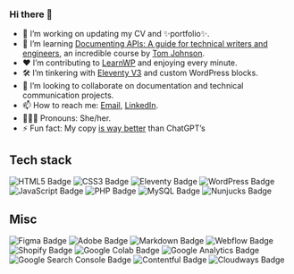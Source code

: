 ### Hi there 👋

<!--
**ironnysh/ironnysh** is a ✨ _special_ ✨ repository because its `README.md` (this file) appears on your GitHub profile.
-->

- 🧹 I’m working on updating my CV and ✨portfolio✨.
- 🧠 I’m learning [Documenting APIs: A guide for technical writers and engineers](https://idratherbewriting.com/learnapidoc/), an incredible course by [Tom Johnson](https://idratherbewriting.com/aboutme/).
- ♥️ I’m contributing to [LearnWP](https://learn.wordpress.org) and enjoying every minute.
- 🛠️ I’m tinkering with [Eleventy V3](https://www.11ty.dev/blog/canary-eleventy-v3/) and custom WordPress blocks.
- 🎯 I’m looking to collaborate on documentation and technical communication projects.
- 📫 How to reach me: [Email](mailto:ronnyshani@gmail.com), [LinkedIn](https://www.linkedin.com/in/ronny-shani/).
- 👩🏼‍💻 Pronouns: She/her.
- ⚡ Fun fact: My copy [is way better](https://tech-day.project-a.com) than ChatGPT’s

## Tech stack

![HTML5 Badge](https://img.shields.io/badge/HTML5-E34F26?logo=html5&logoColor=fff&style=flat)
![CSS3 Badge](https://img.shields.io/badge/CSS3-1572B6?logo=css3&logoColor=fff&style=flat)
![Eleventy Badge](https://img.shields.io/badge/Eleventy-000?logo=eleventy&logoColor=fff&style=flat)
![WordPress Badge](https://img.shields.io/badge/WordPress-21759B?logo=wordpress&logoColor=fff&style=flat)
![JavaScript Badge](https://img.shields.io/badge/JavaScript-F7DF1E?logo=javascript&logoColor=000&style=flat)
![PHP Badge](https://img.shields.io/badge/PHP-777BB4?logo=php&logoColor=fff&style=flat)
![MySQL Badge](https://img.shields.io/badge/MySQL-4479A1?logo=mysql&logoColor=fff&style=flat)
![Nunjucks Badge](https://img.shields.io/badge/Nunjucks-1C4913?logo=nunjucks&logoColor=fff&style=flat)

## Misc
![Figma Badge](https://img.shields.io/badge/Figma-F24E1E?logo=figma&logoColor=fff&style=flat)
![Adobe Badge](https://img.shields.io/badge/Adobe-F00?logo=adobe&logoColor=fff&style=flat)
![Markdown Badge](https://img.shields.io/badge/Markdown-000?logo=markdown&logoColor=fff&style=flat)
![Webflow Badge](https://img.shields.io/badge/Webflow-146EF5?logo=webflow&logoColor=fff&style=flat)
![Shopify Badge](https://img.shields.io/badge/Shopify-7AB55C?logo=shopify&logoColor=fff&style=flat)
![Google Colab Badge](https://img.shields.io/badge/Google%20Colab-F9AB00?logo=googlecolab&logoColor=fff&style=flat)
![Google Analytics Badge](https://img.shields.io/badge/Google%20Analytics-E37400?logo=googleanalytics&logoColor=fff&style=flat)
![Google Search Console Badge](https://img.shields.io/badge/Google%20Search%20Console-458CF5?logo=googlesearchconsole&logoColor=fff&style=flat)
![Contentful Badge](https://img.shields.io/badge/Contentful-2478CC?logo=contentful&logoColor=fff&style=flat)
![Cloudways Badge](https://img.shields.io/badge/Cloudways-2C39BD?logo=cloudways&logoColor=fff&style=flat)

